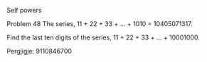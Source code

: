 
Self powers
 
Problem 48
The series, 11 + 22 + 33 + ... + 1010 = 10405071317.

Find the last ten digits of the series, 11 + 22 + 33 + ... + 10001000.

Pergjigje:  9110846700
